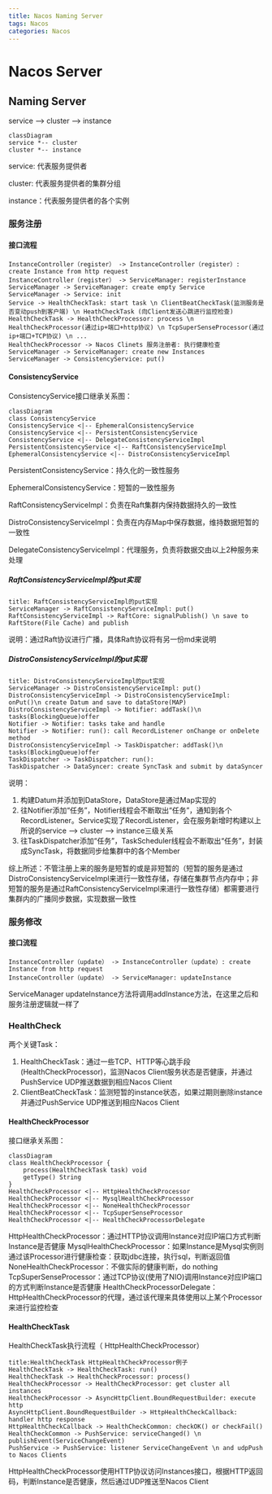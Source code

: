 ```yaml
---
title: Nacos Naming Server
tags: Nacos
categories: Nacos
---
```




# Nacos Server

## Naming Server

service —> cluster —> instance

```mermaid
classDiagram
service *-- cluster
cluster *-- instance
```

service: 代表服务提供者

cluster: 代表服务提供者的集群分组

instance：代表服务提供者的各个实例

### 服务注册

#### 接口流程

```sequence
InstanceController（register） -> InstanceController（register）: create Instance from http request
InstanceController（register） -> ServiceManager: registerInstance 
ServiceManager -> ServiceManager: create empty Service
ServiceManager -> Service: init
Service -> HealthCheckTask: start task \n ClientBeatCheckTask(监测服务是否变动push到客户端) \n HeathCheckTask (向Client发送心跳进行监控检查)
HealthCheckTask -> HealthCheckProcessor: process \n HealthCheckProcessor(通过ip+端口+http协议) \n TcpSuperSenseProcessor(通过ip+端口+TCP协议) \n ...
HealthCheckProcessor -> Nacos Clinets 服务注册者: 执行健康检查
ServiceManager -> ServiceManager: create new Instances
ServiceManager -> ConsistencyService: put()

```

#### ConsistencyService

ConsistencyService接口继承关系图：

```mermaid
classDiagram
class ConsistencyService
ConsistencyService <|-- EphemeralConsistencyService
ConsistencyService <|-- PersistentConsistencyService
ConsistencyService <|-- DelegateConsistencyServiceImpl
PersistentConsistencyService <|-- RaftConsistencyServiceImpl
EphemeralConsistencyService <|-- DistroConsistencyServiceImpl
```
PersistentConsistencyService：持久化的一致性服务

EphemeralConsistencyService：短暂的一致性服务

RaftConsistencyServiceImpl：负责在Raft集群内保持数据持久的一致性

DistroConsistencyServiceImpl：负责在内存Map中保存数据，维持数据短暂的一致性

DelegateConsistencyServiceImpl：代理服务，负责将数据交由以上2种服务来处理

##### RaftConsistencyServiceImpl的put实现

```sequence
title: RaftConsistencyServiceImpl的put实现
ServiceManager -> RaftConsistencyServiceImpl: put()
RaftConsistencyServiceImpl -> RaftCore: signalPublish() \n save to RaftStore(File Cache) and publish
```

说明：通过Raft协议进行广播，具体Raft协议将有另一份md来说明

##### DistroConsistencyServiceImpl的put实现

```sequence
title: DistroConsistencyServiceImpl的put实现
ServiceManager -> DistroConsistencyServiceImpl: put()
DistroConsistencyServiceImpl -> DistroConsistencyServiceImpl: onPut()\n create Datum and save to dataStore(MAP)
DistroConsistencyServiceImpl -> Notifier: addTask()\n tasks(BlockingQueue)offer
Notifier -> Notifier: tasks take and handle
Notifier -> Notifier: run(): call RecordListener onChange or onDelete method
DistroConsistencyServiceImpl -> TaskDispatcher: addTask()\n tasks(BlockingQueue)offer
TaskDispatcher -> TaskDispatcher: run(): 
TaskDispatcher -> DataSyncer: create SyncTask and submit by dataSyncer

```

说明：

1. 构建Datum并添加到DataStore，DataStore是通过Map实现的
2. 往Notifier添加“任务”，Notifier线程会不断取出“任务”，通知到各个RecordListener。Service实现了RecordListener，会在服务新增时构建以上所说的service —> cluster —> instance三级关系
3. 往TaskDispatcher添加“任务”，TaskScheduler线程会不断取出“任务”，封装成SyncTask，将数据同步给集群中的各个Member

综上所述：不管注册上来的服务是短暂的或是非短暂的（短暂的服务是通过DistroConsistencyServiceImpl来进行一致性存储，存储在集群节点内存中；非短暂的服务是通过RaftConsistencyServiceImpl来进行一致性存储）都需要进行集群内的广播同步数据，实现数据一致性

### 服务修改
#### 接口流程

```sequence
InstanceController（update） -> InstanceController（update）: create Instance from http request
InstanceController（update） -> ServiceManager: updateInstance 
```

ServiceManager updateInstance方法将调用addInstance方法，在这里之后和服务注册逻辑就一样了

### HealthCheck

两个关键Task：

1. HealthCheckTask：通过一些TCP、HTTP等心跳手段(HealthCheckProcessor)，监测Nacos Client服务状态是否健康，并通过PushService UDP推送数据到相应Nacos Client
2. ClientBeatCheckTask：监测短暂的instance状态，如果过期则删除instance并通过PushService UDP推送到相应Nacos Client

#### HealthCheckProcessor

接口继承关系图：

```mermaid
classDiagram
class HealthCheckProcessor {
    process(HealthCheckTask task) void
    getType() String
}
HealthCheckProcessor <|-- HttpHealthCheckProcessor
HealthCheckProcessor <|-- MysqlHealthCheckProcessor
HealthCheckProcessor <|-- NoneHealthCheckProcessor
HealthCheckProcessor <|-- TcpSuperSenseProcessor
HealthCheckProcessor <|-- HealthCheckProcessorDelegate
```

HttpHealthCheckProcessor：通过HTTP协议调用Instance对应IP端口方式判断Instance是否健康
MysqlHealthCheckProcessor：如果Instance是Mysql实例则通过该Processor进行健康检查：获取jdbc连接，执行sql，判断返回值
NoneHealthCheckProcessor：不做实际的健康判断，do nothing
TcpSuperSenseProcessor：通过TCP协议(使用了NIO)调用Instance对应IP端口的方式判断Instance是否健康
HealthCheckProcessorDelegate：HttpHealthCheckProcessor的代理，通过该代理来具体使用以上某个Processor来进行监控检查

#### HealthCheckTask

HealthCheckTask执行流程（ HttpHealthCheckProcessor）

```sequence
title:HealthCheckTask HttpHealthCheckProcessor例子
HealthCheckTask -> HealthCheckTask: run()
HealthCheckTask -> HealthCheckProcessor: process()
HealthCheckProcessor -> HealthCheckProcessor: get cluster all instances
HealthCheckProcessor -> AsyncHttpClient.BoundRequestBuilder: execute http
AsyncHttpClient.BoundRequestBuilder -> HttpHealthCheckCallback: handler http response
HttpHealthCheckCallback -> HealthCheckCommon: checkOK() or checkFail()
HealthCheckCommon -> PushService: serviceChanged() \n publishEvent(ServiceChangeEvent)
PushService -> PushService: listener ServiceChangeEvent \n and udpPush to Nacos Clients
```

HttpHealthCheckProcessor使用HTTP协议访问Instances接口，根据HTTP返回码，判断Instance是否健康，然后通过UDP推送至Nacos Client

